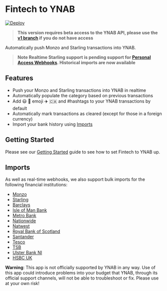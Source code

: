 # Fintech to YNAB

[![Deploy](https://www.herokucdn.com/deploy/button.svg)](https://heroku.com/deploy?template=https://github.com/scottrobertson/fintech-to-ynab)

> **This version requires beta access to the YNAB API, please use the [v1 branch](https://github.com/scottrobertson/fintech-to-ynab/tree/v1) if you do not have access**

Automatically push Monzo and Starling transactions into YNAB.

> **Note Realtime Starling support is pending support for [Personal Access Webhooks](https://trello.com/c/rviKbwNQ/47-personal-access-webhooks-%F0%9F%93%AF). Historical imports are now available**

## Features
  - Push your Monzo and Starling transactions into YNAB in realtime
  - Automatically populate the category based on previous transactions
  - Add 😃 🍏 emoji ✈️ 🇨🇦 and #hashtags to your YNAB transactions by default
  - Automatically mark transactions as cleared (except for those in a foreign currency)
  - Import your bank history using [Imports](#imports)

## Getting Started

Please see our [Getting Started](https://github.com/scottrobertson/fintech-to-ynab/wiki/Getting-Started) guide to see how to set Fintech to YNAB up.

## Imports

As well as real-time webhooks, we also support bulk imports for the following financial institutions:

- [Monzo](https://github.com/scottrobertson/fintech-to-ynab/wiki/import:-Monzo)
- [Starling](https://github.com/scottrobertson/fintech-to-ynab/wiki/import:-Starling-Bank)
- [Barclays](https://github.com/scottrobertson/fintech-to-ynab/wiki/import:-Teller)
- [Isle of Man Bank](https://github.com/scottrobertson/fintech-to-ynab/wiki/import:-Teller)
- [Metro Bank](https://github.com/scottrobertson/fintech-to-ynab/wiki/import:-Teller)
- [Nationwide](https://github.com/scottrobertson/fintech-to-ynab/wiki/import:-Teller)
- [Natwest](https://github.com/scottrobertson/fintech-to-ynab/wiki/import:-Teller)
- [Royal Bank of Scotland](https://github.com/scottrobertson/fintech-to-ynab/wiki/import:-Teller)
- [Santander](https://github.com/scottrobertson/fintech-to-ynab/wiki/import:-Teller)
- [Tesco](https://github.com/scottrobertson/fintech-to-ynab/wiki/import:-Teller)
- [TSB](https://github.com/scottrobertson/fintech-to-ynab/wiki/import:-Teller)
- [Ulster Bank NI](https://github.com/scottrobertson/fintech-to-ynab/wiki/import:-Teller)
- [HSBC UK](https://github.com/scottrobertson/fintech-to-ynab/wiki/import:-Teller)

**Warning**: This app is not officially supported by YNAB in any way. Use of this app could introduce problems into your budget that YNAB, through its official support channels, will not be able to troubleshoot or fix. Please use at your own risk!
